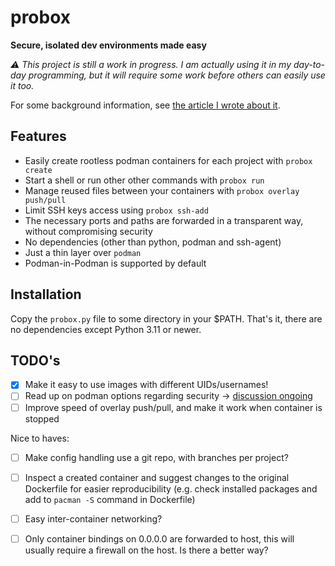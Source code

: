 
# probox

**Secure, isolated dev environments made easy**

*⚠️ This project is still a work in progress. I am actually using it in my day-to-day programming, but it will require some work before others can easily use it too.*

For some background information, see [the article I wrote about it](https://evertheylen.eu/p/probox-intro/).


## Features

- Easily create rootless podman containers for each project with `probox create`
- Start a shell or run other other commands with `probox run`
- Manage reused files between your containers with `probox overlay push/pull`
- Limit SSH keys access using `probox ssh-add`
- The necessary ports and paths are forwarded in a transparent way, without compromising security
- No dependencies (other than python, podman and ssh-agent)
- Just a thin layer over `podman`
- Podman-in-Podman is supported by default


## Installation

Copy the `probox.py` file to some directory in your $PATH. That's it, there are no dependencies except Python 3.11 or newer.


## TODO's

- [x] Make it easy to use images with different UIDs/usernames!
- [ ] Read up on podman options regarding security -> [discussion ongoing](https://github.com/containers/podman/discussions/25335)
- [ ] Improve speed of overlay push/pull, and make it work when container is stopped

Nice to haves:
- [ ] Make config handling use a git repo, with branches per project?
- [ ] Inspect a created container and suggest changes to the original Dockerfile for easier reproducibility (e.g. check installed packages and add to `pacman -S` command in Dockerfile)
- [ ] Easy inter-container networking?
- [ ] Only container bindings on 0.0.0.0 are forwarded to host, this will usually require a firewall on the host. Is there a better way?

